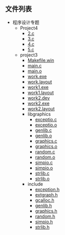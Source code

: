 

## 文件列表

- 程序设计专题
    - Project4
        - [2.c](https://github.com/QSCTech/zju-icicles/raw/master/%E7%A8%8B%E5%BA%8F%E8%AE%BE%E8%AE%A1%E4%B8%93%E9%A2%98/Project4/2.c)
        - [3.c](https://github.com/QSCTech/zju-icicles/raw/master/%E7%A8%8B%E5%BA%8F%E8%AE%BE%E8%AE%A1%E4%B8%93%E9%A2%98/Project4/3.c)
        - [4.c](https://github.com/QSCTech/zju-icicles/raw/master/%E7%A8%8B%E5%BA%8F%E8%AE%BE%E8%AE%A1%E4%B8%93%E9%A2%98/Project4/4.c)
        - [5.c](https://github.com/QSCTech/zju-icicles/raw/master/%E7%A8%8B%E5%BA%8F%E8%AE%BE%E8%AE%A1%E4%B8%93%E9%A2%98/Project4/5.c)
    - project3
        - [Makefile.win](https://github.com/QSCTech/zju-icicles/raw/master/%E7%A8%8B%E5%BA%8F%E8%AE%BE%E8%AE%A1%E4%B8%93%E9%A2%98/project3/Makefile.win)
        - [main.c](https://github.com/QSCTech/zju-icicles/raw/master/%E7%A8%8B%E5%BA%8F%E8%AE%BE%E8%AE%A1%E4%B8%93%E9%A2%98/project3/main.c)
        - [main.o](https://github.com/QSCTech/zju-icicles/raw/master/%E7%A8%8B%E5%BA%8F%E8%AE%BE%E8%AE%A1%E4%B8%93%E9%A2%98/project3/main.o)
        - [work.exe](https://github.com/QSCTech/zju-icicles/raw/master/%E7%A8%8B%E5%BA%8F%E8%AE%BE%E8%AE%A1%E4%B8%93%E9%A2%98/project3/work.exe)
        - [work.layout](https://github.com/QSCTech/zju-icicles/raw/master/%E7%A8%8B%E5%BA%8F%E8%AE%BE%E8%AE%A1%E4%B8%93%E9%A2%98/project3/work.layout)
        - [work1.exe](https://github.com/QSCTech/zju-icicles/raw/master/%E7%A8%8B%E5%BA%8F%E8%AE%BE%E8%AE%A1%E4%B8%93%E9%A2%98/project3/work1.exe)
        - [work1.layout](https://github.com/QSCTech/zju-icicles/raw/master/%E7%A8%8B%E5%BA%8F%E8%AE%BE%E8%AE%A1%E4%B8%93%E9%A2%98/project3/work1.layout)
        - [work2.dev](https://github.com/QSCTech/zju-icicles/raw/master/%E7%A8%8B%E5%BA%8F%E8%AE%BE%E8%AE%A1%E4%B8%93%E9%A2%98/project3/work2.dev)
        - [work2.exe](https://github.com/QSCTech/zju-icicles/raw/master/%E7%A8%8B%E5%BA%8F%E8%AE%BE%E8%AE%A1%E4%B8%93%E9%A2%98/project3/work2.exe)
        - [work2.layout](https://github.com/QSCTech/zju-icicles/raw/master/%E7%A8%8B%E5%BA%8F%E8%AE%BE%E8%AE%A1%E4%B8%93%E9%A2%98/project3/work2.layout)
        - libgraphics
            - [exceptio.c](https://github.com/QSCTech/zju-icicles/raw/master/%E7%A8%8B%E5%BA%8F%E8%AE%BE%E8%AE%A1%E4%B8%93%E9%A2%98/project3/libgraphics/exceptio.c)
            - [exceptio.o](https://github.com/QSCTech/zju-icicles/raw/master/%E7%A8%8B%E5%BA%8F%E8%AE%BE%E8%AE%A1%E4%B8%93%E9%A2%98/project3/libgraphics/exceptio.o)
            - [genlib.c](https://github.com/QSCTech/zju-icicles/raw/master/%E7%A8%8B%E5%BA%8F%E8%AE%BE%E8%AE%A1%E4%B8%93%E9%A2%98/project3/libgraphics/genlib.c)
            - [genlib.o](https://github.com/QSCTech/zju-icicles/raw/master/%E7%A8%8B%E5%BA%8F%E8%AE%BE%E8%AE%A1%E4%B8%93%E9%A2%98/project3/libgraphics/genlib.o)
            - [graphics.c](https://github.com/QSCTech/zju-icicles/raw/master/%E7%A8%8B%E5%BA%8F%E8%AE%BE%E8%AE%A1%E4%B8%93%E9%A2%98/project3/libgraphics/graphics.c)
            - [graphics.o](https://github.com/QSCTech/zju-icicles/raw/master/%E7%A8%8B%E5%BA%8F%E8%AE%BE%E8%AE%A1%E4%B8%93%E9%A2%98/project3/libgraphics/graphics.o)
            - [random.c](https://github.com/QSCTech/zju-icicles/raw/master/%E7%A8%8B%E5%BA%8F%E8%AE%BE%E8%AE%A1%E4%B8%93%E9%A2%98/project3/libgraphics/random.c)
            - [random.o](https://github.com/QSCTech/zju-icicles/raw/master/%E7%A8%8B%E5%BA%8F%E8%AE%BE%E8%AE%A1%E4%B8%93%E9%A2%98/project3/libgraphics/random.o)
            - [simpio.c](https://github.com/QSCTech/zju-icicles/raw/master/%E7%A8%8B%E5%BA%8F%E8%AE%BE%E8%AE%A1%E4%B8%93%E9%A2%98/project3/libgraphics/simpio.c)
            - [simpio.o](https://github.com/QSCTech/zju-icicles/raw/master/%E7%A8%8B%E5%BA%8F%E8%AE%BE%E8%AE%A1%E4%B8%93%E9%A2%98/project3/libgraphics/simpio.o)
            - [strlib.c](https://github.com/QSCTech/zju-icicles/raw/master/%E7%A8%8B%E5%BA%8F%E8%AE%BE%E8%AE%A1%E4%B8%93%E9%A2%98/project3/libgraphics/strlib.c)
            - [strlib.o](https://github.com/QSCTech/zju-icicles/raw/master/%E7%A8%8B%E5%BA%8F%E8%AE%BE%E8%AE%A1%E4%B8%93%E9%A2%98/project3/libgraphics/strlib.o)
        - include
            - [exception.h](https://github.com/QSCTech/zju-icicles/raw/master/%E7%A8%8B%E5%BA%8F%E8%AE%BE%E8%AE%A1%E4%B8%93%E9%A2%98/project3/include/exception.h)
            - [extgraph.h](https://github.com/QSCTech/zju-icicles/raw/master/%E7%A8%8B%E5%BA%8F%E8%AE%BE%E8%AE%A1%E4%B8%93%E9%A2%98/project3/include/extgraph.h)
            - [gcalloc.h](https://github.com/QSCTech/zju-icicles/raw/master/%E7%A8%8B%E5%BA%8F%E8%AE%BE%E8%AE%A1%E4%B8%93%E9%A2%98/project3/include/gcalloc.h)
            - [genlib.h](https://github.com/QSCTech/zju-icicles/raw/master/%E7%A8%8B%E5%BA%8F%E8%AE%BE%E8%AE%A1%E4%B8%93%E9%A2%98/project3/include/genlib.h)
            - [graphics.h](https://github.com/QSCTech/zju-icicles/raw/master/%E7%A8%8B%E5%BA%8F%E8%AE%BE%E8%AE%A1%E4%B8%93%E9%A2%98/project3/include/graphics.h)
            - [random.h](https://github.com/QSCTech/zju-icicles/raw/master/%E7%A8%8B%E5%BA%8F%E8%AE%BE%E8%AE%A1%E4%B8%93%E9%A2%98/project3/include/random.h)
            - [simpio.h](https://github.com/QSCTech/zju-icicles/raw/master/%E7%A8%8B%E5%BA%8F%E8%AE%BE%E8%AE%A1%E4%B8%93%E9%A2%98/project3/include/simpio.h)
            - [strlib.h](https://github.com/QSCTech/zju-icicles/raw/master/%E7%A8%8B%E5%BA%8F%E8%AE%BE%E8%AE%A1%E4%B8%93%E9%A2%98/project3/include/strlib.h)
